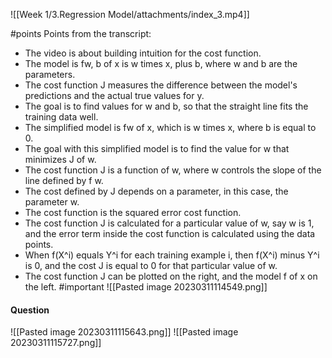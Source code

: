 ![[Week 1/3.Regression Model/attachments/index_3.mp4]]

#points 
Points from the transcript:

-   The video is about building intuition for the cost function.
-   The model is fw, b of x is w times x, plus b, where w and b are the parameters.
-   The cost function J measures the difference between the model's predictions and the actual true values for y.
-   The goal is to find values for w and b, so that the straight line fits the training data well.
-   The simplified model is fw of x, which is w times x, where b is equal to 0.
-   The goal with this simplified model is to find the value for w that minimizes J of w.
-   The cost function J is a function of w, where w controls the slope of the line defined by f w.
-   The cost defined by J depends on a parameter, in this case, the parameter w.
-   The cost function is the squared error cost function.
-   The cost function J is calculated for a particular value of w, say w is 1, and the error term inside the cost function is calculated using the data points.
-   When f(X^i) equals Y^i for each training example i, then f(X^i) minus Y^i is 0, and the cost J is equal to 0 for that particular value of w.
-   The cost function J can be plotted on the right, and the model f of x on the left.
#important
![[Pasted image 20230311114549.png]]


#### Question
![[Pasted image 20230311115643.png]]
![[Pasted image 20230311115727.png]]
